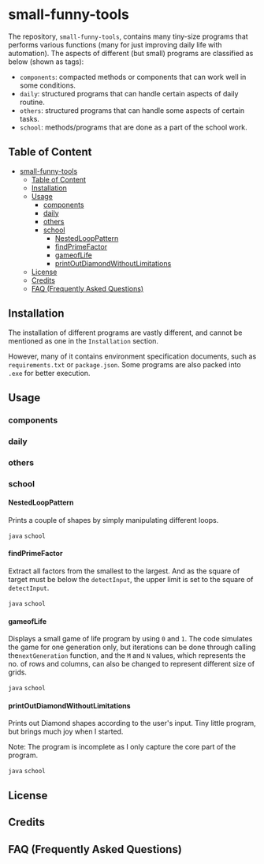# small-funny-tools

The repository, `small-funny-tools`, contains many tiny-size programs that performs various functions (many for just improving daily life with automation). The aspects of different (but small) programs are classified as below (shown as tags):

- `components`:  compacted methods or components that can work well in some conditions.
- `daily`: structured programs that can handle certain aspects of daily routine.
- `others`: structured programs that can handle some aspects of certain tasks.
- `school`: methods/programs that are done as a part of the school work.

## Table of Content

- [small-funny-tools](#small-funny-tools)
  - [Table of Content](#table-of-content)
  - [Installation](#installation)
  - [Usage](#usage)
    - [components](#components)
    - [daily](#daily)
    - [others](#others)
    - [school](#school)
      - [NestedLoopPattern](#nestedlooppattern)
      - [findPrimeFactor](#findprimefactor)
      - [gameofLife](#gameoflife)
      - [printOutDiamondWithoutLimitations](#printoutdiamondwithoutlimitations)
  - [License](#license)
  - [Credits](#credits)
  - [FAQ (Frequently Asked Questions)](#faq-frequently-asked-questions)

## Installation

The installation of different programs are vastly different, and cannot be mentioned as one in the `Installation` section. 

However, many of it contains environment specification documents, such as `requirements.txt` or `package.json`. Some programs are also packed into `.exe` for better execution.

## Usage

### components

### daily

### others

### school

#### NestedLoopPattern

Prints a couple of shapes by simply manipulating different loops.

`java` `school`

#### findPrimeFactor

Extract all factors from the smallest to the largest. And as the square of target must be below the `detectInput`, the upper limit is set to the square of `detectInput`.

`java` `school`

#### gameofLife

Displays a small game of life program by using `0` and `1`. The code simulates the game for one generation only, but iterations can be done through calling the`nextGeneration` function, and the `M` and `N` values, which represents the no. of rows and columns, can also be changed to represent different size of grids.

`java` `school`

#### printOutDiamondWithoutLimitations

Prints out Diamond shapes according to the user's input. Tiny little program, but brings much joy when I started.

Note: The program is incomplete as I only capture the core part of the program.

`java` `school`


## License

## Credits

## FAQ (Frequently Asked Questions)
